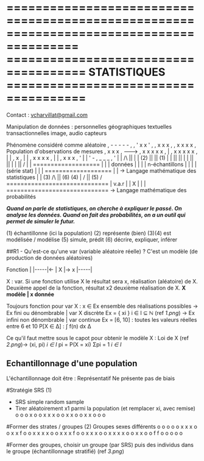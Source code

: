 ========================================================================================
===================================== STATISTIQUES =====================================
========================================================================================

Contact : vcharvillat@gmail.com

Manipulation de données :
	personnelles
	géographiques
	textuelles
	transactionnelles
	image, audio
	capteurs


Phénomène considéré comme aléatoire
					 , - - - -  - ,
				 , '       x   x   ' ,
			   ,      x     x    x     ,
			  ,  x      x     x    x    ,	Population d'observations de mesures
			 ,     x     x       x       ,
		---> ,  x      x   x  x      x   ,
		|	 ,    x      x    x  x    x  ,
		|	| ,       x                 ,
		|	|  ,   x      x   x    x   ,
		|	|	 ,   x       x   x  , '
		|	|	   ' - , _ _ _ ,  '
		|	|	   		/\	||
		|	|	   	(2)	||	|| (1)
		|	|	   		||	||
		|	|	   		||	||
		|	|	   		||	\/
		|	|	  ===================
		|	|	  | données		 	|
		|	|	  | n-échantillons 	|
		|	|	  | (série stat)	|
		|	|	  ===================
		|	|	  -> Langage mathématique des statistiques
		|	| (3)	/\ 		|| (6)
	(4)	|	\/		|| (5)	\/
	=============================
	| v.a.r						|
	| 		X					|
	| 							|
	=============================
	-> Langage mathématique des probabilités

***Quand on parle de statistiques, on cherche à expliquer le passé. On analyse les données.
Quand on fait des probabilités, on a un outil qui permet de simuler le futur.***

(1) échantillonne (ici la population)
(2) représente (bien)
(3)(4) est modélisée / modélise
(5) simule, prédit
(6) décrire, expliquer, inférer


##R1 - Qu'est-ce qu'une var (variable aléatoire réelle) ?
C'est un modèle (de production de données aléatoires)

Fonction
			|
	|-----|<-
	|  X  |-> x
	|-----|

X : var. 
Si une fonction utilise X le résultat sera x, réalisation (aléatoire) de X.
Deuxième appel de la fonction, résultat x2 deuxième réalisation de X.
**X modèle | x donnée**

Toujours fonction pour var X :
x ∈ Ex ensemble des réalisations possibles
	-> Ex fini ou dénombrable | var X discrète
		Ex = { xi } i ∈ I ⊆ ℕ (ref *1.png*)
	-> Ex infini non dénombrable | var continue
		Ex = [6, 10] : toutes les valeurs réelles entre 6 et 10
		P[X ∈ Δ] : ∫ f(n) dx
				   Δ

Ce qu'il faut mettre sous le capot pour obtenir le modèle X :
Loi de X (ref *2.png*)->
	(xi, pi) _i ∈ I_
	pi = P(X = xi)
	Σpi = 1
  _i ∈ I_


**Echantillonnage d'une population**
------------------------------------

L'échantillonnage doit être :
	Représentatif
	Ne présente pas de biais

#Stratégie SRS (1)
- SRS simple random sample
- Tirer aléatoirement x1 parmi la population (et remplacer xi, avec remise)
        o  o 
     o  x     o 
    o x   x x  o 
    o  x  x    o 
     o x    x o 
        o  o   

#Former des strates / groupes (2)
Groupes sexes différents
        o  o              o  o
     o x x x  o        o x x f  o
    o x x x x  o      o x x x f o
    o x  x   x o      o x x x x  o
     o x x   o        o f f    o
        o  o              o  o

#Former des groupes, choisir un groupe (par SRS) puis des individus dans le groupe (échantillonnage stratifié)
(ref *3.png*)
